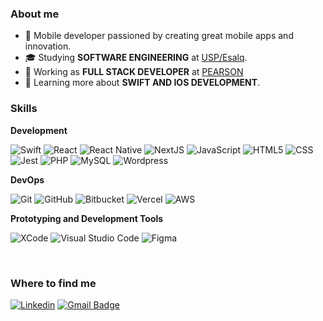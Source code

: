 <h3>About me</h3>

- 🤔 Mobile developer passioned by creating great mobile apps and innovation.
- 🎓 Studying **SOFTWARE ENGINEERING** at <a href="https://mbauspesalq.com/">USP/Esalq</a>.
- 💼 Working as **FULL STACK DEVELOPER** at <a href="https://english.pearson.com.br/pearson-english-portal">PEARSON</a>
- 🌱 Learning more about **SWIFT AND IOS DEVELOPMENT**.

<h3>Skills</h3>

**Development**

![Swift](https://img.shields.io/badge/-Swift-333333?style=flat&logo=swift)
![React](https://img.shields.io/badge/-React-333333?style=flat&logo=react)
![React Native](https://img.shields.io/badge/-React%20Native-333333?style=flat&logo=react)
![NextJS](https://img.shields.io/badge/-Next.JS-333333?style=flat&logo=next.js)
![JavaScript](https://img.shields.io/badge/-JavaScript-333333?style=flat&logo=javascript)
![HTML5](https://img.shields.io/badge/-HTML5-333333?style=flat&logo=HTML5)
![CSS](https://img.shields.io/badge/-CSS-333333?style=flat&logo=CSS3&logoColor=1572B6)
![Jest](https://img.shields.io/badge/-Jest-333333?style=flat&logo=jest)
![PHP](https://img.shields.io/badge/-PHP-333333?style=flat&logo=php)
![MySQL](https://img.shields.io/badge/-MySQL-333333?style=flat&logo=mysql)
![Wordpress](https://img.shields.io/badge/-Wordpress-333333?style=flat&logo=wordpress)

**DevOps**

![Git](https://img.shields.io/badge/-Git-333333?style=flat&logo=git)
![GitHub](https://img.shields.io/badge/-GitHub-333333?style=flat&logo=github)
![Bitbucket](https://img.shields.io/badge/-Bitbucket-333333?style=flat&logo=bitbucket)
![Vercel](https://img.shields.io/badge/-Vercel-333333?style=flat&logo=vercel)
![AWS](https://img.shields.io/badge/-Aws-333333?style=flat&logo=aws)

**Prototyping and Development Tools**

![XCode](https://img.shields.io/badge/-Xcode-333333?style=flat&logo=xcode&logoColor=007ACC)
![Visual Studio Code](https://img.shields.io/badge/-Visual%20Studio%20Code-333333?style=flat&logo=visual-studio-code&logoColor=007ACC)
![Figma](https://img.shields.io/badge/-Figma-333333?style=flat&logo=figma&logoColor=007ACC)

<br/>

<h3>Where to find me</h3>

[![Linkedin](https://img.shields.io/badge/-mafreitas-blue?style=flat-square&logo=Linkedin&logoColor=white&link=LINK-DO-SEU-LINKEDIN)](https://www.linkedin.com/in/mafreitas/)
[![Gmail Badge](https://img.shields.io/badge/-marcusfreitasantos@gmail.com-006bed?style=flat-square&logo=Gmail&logoColor=white&link=mailto:SEU-EMAIL)](mailto:marcusfreitasantos@gmail)
